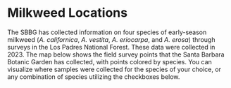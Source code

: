 # <i class="fa-solid fa-location-dot"></i>  Milkweed Locations 


The SBBG has collected information on four species of early-season milkweed (*A. californica*, *A. vestita*, *A. eriocarpa*, and *A. erosa*) through surveys in the Los Padres National Forest. These data were collected in 2023. The map below shows the field survey points that the Santa Barbara Botanic Garden has collected, with points colored by species.  You can visualize where samples were collected for the species of your choice, or any combination of species utilizing the checkboxes below. 

